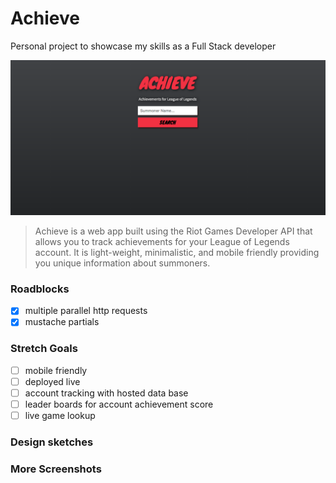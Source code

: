# Achieve
Personal project to showcase my skills as a Full Stack developer

!["screenshot"](screenshots/sc.png "screenshot")

>Achieve is a web app built using the Riot Games Developer API that allows you to track achievements for your League of Legends account. It is light-weight, minimalistic, and mobile friendly providing you unique information about summoners.

### Roadblocks
- [x] multiple parallel http requests
- [x] mustache partials

### Stretch Goals
- [ ] mobile friendly
- [ ] deployed live
- [ ] account tracking with hosted data base
- [ ] leader boards for account achievement score
- [ ] live game lookup

### Design sketches
<!-- <img src="nb1.jpg" width="250" title="HTML sketch">  -->

### More Screenshots
